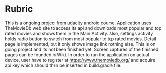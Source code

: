 # Rubric
This is a ongoing project from udacity android course. Application uses TheMovieDb web site to access its api and downloads 
most popular and top rated movies and shows them in the Main Activity. Also, settings activity holds radio button to switch from 
most popular to top rated movies. Detail page is implemented, but it only shows image link nothing else. This is on going project
and its not been finished yet. Screen captures of the finished pages can be founded in Wiki.
In order to run the application on actual device, user have to register at https://www.themoviedb.org/ and acquire api key which should then be inserted in build.gradle file.

